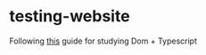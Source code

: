 # testing-website

Following [this](https://www.freecodecamp.org/news/a-practical-guide-to-typescript-how-to-build-a-pokedex-app-using-html-css-and-typescript/) guide for studying Dom + Typescript
